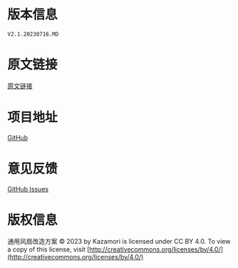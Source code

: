 # 版本信息

```
V2.1.20230716.MD
```

# 原文链接

[原文链接](https://KazamoriIndustries.github.io/KigurumiFanUpgrade/)

# 项目地址

[GitHub](https://github.com/KazamoriIndustries/KigurumiFanUpgrade)

# 意见反馈

[GitHub Issues](https://github.com/KazamoriIndustries/KigurumiFanUpgrade/issues)

# 版权信息

通用风扇改造方案 © 2023 by Kazamori is licensed under CC BY 4.0. To view a copy of this license, visit [http://creativecommons.org/licenses/by/4.0/](http://creativecommons.org/licenses/by/4.0/)
